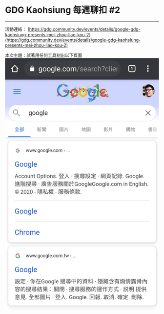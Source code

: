 # GDG Kaohsiung 每週聊扣 #2

***

活動連結：
[https://gdg.community.dev/events/details/google-gdg-kaohsiung-presents-mei-zhou-liao-kou-2](https://gdg.community.dev/events/details/google-gdg-kaohsiung-presents-mei-zhou-liao-kou-2)

本次主題：試著用任何工具刻出以下頁面
![image](https://github.com/AndyAWD/GdgKaohsiungTalk2/blob/master/doc/work.jpg)